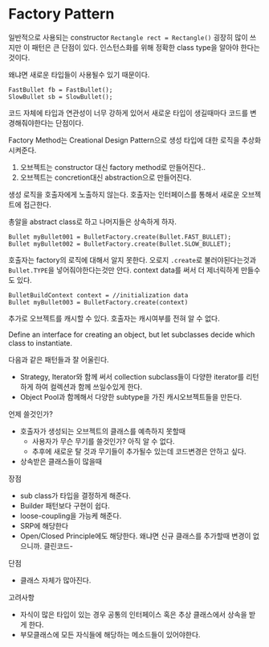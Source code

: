 # Factory Pattern

일반적으로 사용되는 constructor
`Rectangle rect = Rectangle()`
굉장히 많이 쓰지만 이 패턴은 큰 단점이 있다.
인스턴스화를 위해 정확한 class type을 알아야 한다는 것이다.

왜냐면 새로운 타입들이 사용될수 있기 때문이다.

```
FastBullet fb = FastBullet();
SlowBullet sb = SlowBullet();
```

코드 자체에 타입과 연관성이 너무 강하게 있어서 새로운 타입이 생길때마다 코드를 변경해줘야한다는 단점이다.

Factory Method는 Creational Design Pattern으로 생성 타입에 대한 로직을 추상화 시켜준다.

1. 오브젝트는 constructor 대신 factory method로 만들어진다..
2. 오브젝트는 concretion대신 abstraction으로 만들어진다.

생성 로직을 호출자에게 노출하지 않는다. 호출자는 인터페이스를 통해서 새로운 오브젝트에 접근한다.

총알을 abstract class로 하고 나머지들은 상속하게 하자.

```
Bullet myBullet001 = BulletFactory.create(Bullet.FAST_BULLET);
Bullet myBullet002 = BulletFactory.create(Bullet.SLOW_BULLET);
```

호출자는 factory의 로직에 대해서 알지 못한다. 오로지 `.create`로 불러야된다는것과 `Bullet.TYPE`을 넣어줘야한다는것만 안다.
context data를 써서 더 제너릭하게 만들수도 있다.

```
BulletBuildContext context = //initialization data
Bullet myBullet003 = BulletFactory.create(context)
```

추가로 오브젝트를 캐시할 수 있다.
호출자는 캐시여부를 전혀 알 수 없다.

Define an interface for creating an object, but let subclasses decide which class to instantiate.

다음과 같은 패턴들과 잘 어울린다.

- Strategy, Iterator와 함께 써서 collection subclass들이 다양한 iterator를 리턴하게 하여 컬렉션과 함께 쓰일수있게 한다.
- Object Pool과 함께해서 다양한 subtype을 가진 캐시오브젝트들을 만든다.

언제 쓸것인가?

- 호출자가 생성되는 오브젝트의 클래스를 예측하지 못할때
  - 사용자가 무슨 무기를 쓸것인가? 아직 알 수 없다.
  - 추후에 새로운 탈 것과 무기들이 추가될수 있는데 코드변경은 안하고 싶다.
- 상속받은 클래스들이 많을때

장점

- sub class가 타입을 결정하게 해준다.
- Builder 패턴보다 구현이 쉽다.
- loose-coupling을 가능케 해준다.
- SRP에 해당한다
- Open/Closed Principle에도 해당한다. 왜냐면 신규 클래스를 추가할때 변경이 없으니까. 클린코드-

단점

- 클래스 자체가 많아진다.

고려사항

- 자식이 많은 타입이 있는 경우 공통의 인터페이스 혹은 추상 클래스에서 상속을 받게 한다.
- 부모클래스에 모든 자식들에 해당하는 메소드들이 있어야한다.
